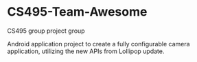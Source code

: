# CS495-Team-Awesome
CS495 group project group

Android application project to create a fully configurable camera application, utilizing the new APIs from Lollipop update.
